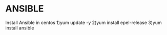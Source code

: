 # ANSIBLE
Install Ansible in centos
1)yum update -y
2)yum install epel-release
3)yum install ansible
